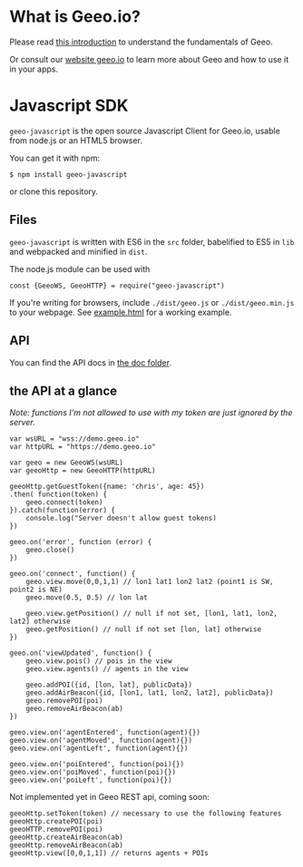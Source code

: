 # What is Geeo.io?

Please read [this introduction](./doc/introduction.md) to understand the fundamentals of Geeo.

Or consult our [website geeo.io](https://geeo.io/) to learn more about Geeo and how to use it in your apps.

# Javascript SDK

`geeo-javascript` is the open source Javascript Client for Geeo.io, usable from node.js or an HTML5 browser.

You can get it with npm:

```
$ npm install geeo-javascript
```

or clone this repository.

## Files

`geeo-javascript` is written with ES6 in the `src` folder, babelified to ES5 in `lib` and webpacked and minified in `dist`.

The node.js module can be used with

```
const {GeeoWS, GeeoHTTP} = require("geeo-javascript")
```

If you're writing for browsers, include `./dist/geeo.js` or `./dist/geeo.min.js` to your webpage. See [example.html](./example.html) for a working example.

## API

You can find the API docs in [the doc folder](./doc/api.md).

## the API at a glance

_Note: functions I'm not allowed to use with my token are just ignored by the server._

```
var wsURL = "wss://demo.geeo.io"
var httpURL = "https://demo.geeo.io"

var geeo = new GeeoWS(wsURL)
var geeoHttp = new GeeoHTTP(httpURL)

geeoHttp.getGuestToken({name: 'chris', age: 45})
.then( function(token) {
	geeo.connect(token)
}).catch(function(error) {
	console.log("Server doesn't allow guest tokens)
})

geeo.on('error', function (error) {
	geeo.close()
})

geeo.on('connect', function() {
	geeo.view.move(0,0,1,1) // lon1 lat1 lon2 lat2 (point1 is SW, point2 is NE)
	geeo.move(0.5, 0.5) // lon lat

	geeo.view.getPosition() // null if not set, [lon1, lat1, lon2, lat2] otherwise
	geeo.getPosition() // null if not set [lon, lat] otherwise
})

geeo.on('viewUpdated', function() {
	geeo.view.pois() // pois in the view
	geeo.view.agents() // agents in the view

	geeo.addPOI({id, [lon, lat], publicData})
	geeo.addAirBeacon({id, [lon1, lat1, lon2, lat2], publicData})
	geeo.removePOI(poi)
	geeo.removeAirBeacon(ab)
})

geeo.view.on('agentEntered', function(agent){})
geeo.view.on('agentMoved', function(agent){})
geeo.view.on('agentLeft', function(agent){})

geeo.view.on('poiEntered', function(poi){})
geeo.view.on('poiMoved', function(poi){})
geeo.view.on('poiLeft', function(poi){})
```

Not implemented yet in Geeo REST api, coming soon:
```
geeoHttp.setToken(token) // necessary to use the following features
geeoHttp.createPOI(poi)
geeoHTTP.removePOI(poi)
geeoHttp.createAirBeacon(ab)
geeoHttp.removeAirBeacon(ab)
geeoHttp.view([0,0,1,1]) // returns agents + POIs
```